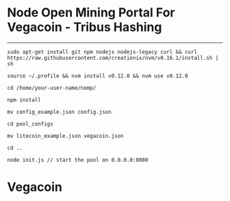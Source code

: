 # Node Open Mining Portal For Vegacoin - Tribus Hashing
--------------------------------------------------------

	sudo apt-get install git npm nodejs nodejs-legacy curl && curl https://raw.githubusercontent.com/creationix/nvm/v0.16.1/install.sh | sh

	source ~/.profile && nvm install v0.12.0 && nvm use v0.12.0

	cd /home/your-user-name/nomp/

	npm install

	mv config_example.json config.json

	cd pool_configs

	mv litecoin_example.json vegacoin.json

	cd ..

	node init.js // start the pool on 0.0.0.0:8080

# Vegacoin
